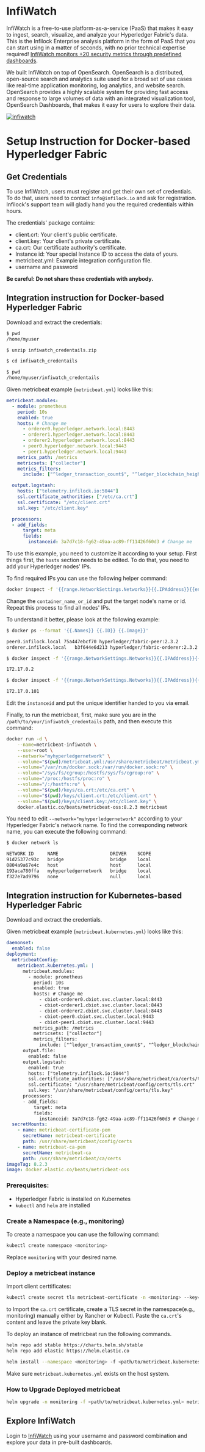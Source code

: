 # InfiWatch

InfiWatch is a free-to-use platform-as-a-service (PaaS) that makes it easy to ingest, search, visualize, and analyze your Hyperledger Fabric's data. This is the Infilock Enterprise analysis platform in the form of PaaS that you can start using in a matter of seconds, with no prior technical expertise required!
[InfiWatch monitors +20 security metrics through predefined dashboards](https://github.com/infilock/infiwatch/blob/main/Dashboards%20%26%20Metrics.md).

We built InfiWatch on top of OpenSearch. OpenSearch is a distributed, open-source search and analytics suite used for a broad set of use cases like real-time application monitoring, log analytics, and website search. OpenSearch provides a highly scalable system for providing fast access and response to large volumes of data with an integrated visualization tool, OpenSearch Dashboards, that makes it easy for users to explore their data. 

[![infiwatch](./images/InfiWatch.png)](https://www.youtube.com/watch?v=zkk19RiKsJk)

# Setup Instruction for Docker-based Hyperledger Fabric

## Get Credentials

To use InfiWatch, users must register and get their own set of credentials. To do that, users need to contact `info@infilock.io` and ask for registration. Infilock's support team will gladly hand you the required credentials within hours. 

The credentials' package contains:
- client.crt: Your client's public certificate.
- client.key: Your client's private certificate.
- ca.crt: Our certificate authority's certificate.
- Instance id: Your special Instance ID to access the data of yours.
- metricbeat.yml: Example integration configuration file.
- username and password

**Be careful: Do not share these credentials with anybody.**

## Integration instruction for Docker-based Hyperledger Fabric

Download and extract the credentials:

``` sh
$ pwd
/home/myuser

$ unzip infiwatch_credentails.zip

$ cd infiwatch_credentails

$ pwd
/home/myuser/infiwatch_credentails
```

Given metricbeat example (`metricbeat.yml`) looks like this:

``` yml
metricbeat.modules:
  - module: prometheus
    period: 10s
    enabled: true
    hosts: # Change me
      - orderer0.hyperledger.network.local:8443
      - orderer1.hyperledger.network.local:8443
      - orderer2.hyperledger.network.local:8443
      - peer0.hyperledger.network.local:9443
      - peer1.hyperledger.network.local:9443
    metrics_path: /metrics
    metricsets: ["collector"]
    metrics_filters:
      include: ["^ledger_transaction_count$", "^ledger_blockchain_height$", "^process*", "^fabric_version$", "^endorser_proposals_received$", "^endorser_successful_proposals$", "^go_info$", "^broadcast_validate_duration$", "^endorser_proposal_duration$", "^grpc_comm_conn_closed$", "^grpc_comm_conn_opened$", "^endorser_endorsement_failures$", "^broadcast_processed_count$"]

  output.logstash:
    hosts: ["telemetry.infilock.io:5044"]
    ssl.certificate_authorities: ["/etc/ca.crt"]
    ssl.certificate: "/etc/client.crt"
    ssl.key: "/etc/client.key"

  processors:
  - add_fields:
      target: meta
      fields:
        instanceid: 3a7d7c18-fg62-49aa-ac89-ff11426f60d3 # Change me
```

To use this example, you need to customize it according to your setup. First things first, the `hosts` section needs to be edited. To do that, you need to add your Hyperledger nodes' IPs.

To find required IPs you can use the following helper command:

``` sh
docker inspect -f '{{range.NetworkSettings.Networks}}{{.IPAddress}}{{end}}' container_name_or_id
```

Change the `container_name_or_id` and put the target node's name or id. Repeat this process to find all nodes' IPs.

To understand it better, please look at the following example:

``` sh
$ docker ps --format '{{.Names}} {{.ID}} {{.Image}}'

peer0.infilock.local 75a447ebcf70 hyperledger/fabric-peer:2.3.2 
orderer.infilock.local   b3f644e6d213 hyperledger/fabric-orderer:2.3.2

$ docker inspect -f '{{range.NetworkSettings.Networks}}{{.IPAddress}}{{end}}' peer0.infilock.local

172.17.0.2

$ docker inspect -f '{{range.NetworkSettings.Networks}}{{.IPAddress}}{{end}}' orderer.infilock.local

172.17.0.101
```

Edit the `instanceid` and put the unique identifier handed to you via email. 

Finally, to run the metricbeat, first, make sure you are in the `/path/to/your/infiwatch_credentails` path, and then execute this command:

``` sh
docker run -d \
    --name=metricbeat-infiwatch \
    --user=root \
    --network="myhyperledgernetwork" \
    --volume="$(pwd)/metricbeat.yml:/usr/share/metricbeat/metricbeat.yml:ro" \
    --volume="/var/run/docker.sock:/var/run/docker.sock:ro" \
    --volume="/sys/fs/cgroup:/hostfs/sys/fs/cgroup:ro" \
    --volume="/proc:/hostfs/proc:ro" \
    --volume="/:/hostfs:ro" \
    --volume="$(pwd)/keys/ca.crt:/etc/ca.crt" \
    --volume="$(pwd)/keys/client.crt:/etc/client.crt" \
    --volume="$(pwd)/keys/client.key:/etc/client.key" \
    docker.elastic.co/beats/metricbeat-oss:8.2.3 metricbeat
```

You need to edit `--network="myhyperledgernetwork"` according to your Hyperledger Fabric's network name. To find the corresponding network name, you can execute the following command:

``` sh
$ docker network ls

NETWORK ID     NAME                   DRIVER    SCOPE
91d25377c93c   bridge                 bridge    local
0804a9a67e4c   host                   host      local
193aca780ffa   myhyperledgernetwork   bridge    local
f327e7ad9796   none                   null      local
```

## Integration instruction for Kubernetes-based Hyperledger Fabric

Download and extract the credentials.

Given metricbeat example (`metricbeat.kubernetes.yml`) looks like this:

``` yml
daemonset:
  enabled: false
deployment:
  metricbeatConfig:
    metricbeat.kubernetes.yml: |
      metricbeat.modules:
        - module: prometheus
          period: 10s
          enabled: true
          hosts: # Change me
            - cbiot-orderer0.cbiot.svc.cluster.local:8443
            - cbiot-orderer1.cbiot.svc.cluster.local:8443
            - cbiot-orderer2.cbiot.svc.cluster.local:8443
            - cbiot-peer0.cbiot.svc.cluster.local:9443
            - cbiot-peer1.cbiot.svc.cluster.local:9443
          metrics_path: /metrics
          metricsets: ["collector"]
          metrics_filters:
            include: ["^ledger_transaction_count$", "^ledger_blockchain_height$", "^process*", "^fabric_version$", "^endorser_proposals_received$", "^endorser_successful_proposals$", "^go_info$", "^broadcast_validate_duration$", "^endorser_proposal_duration$", "^grpc_comm_conn_closed$", "^grpc_comm_conn_opened$", "^endorser_endorsement_failures$", "^broadcast_processed_count$"]
      output.file:
        enabled: false
      output.logstash:
        enabled: true
        hosts: ["telemetry.infilock.io:5044"]
        ssl.certificate_authorities: ["/usr/share/metricbeat/ca/certs/tls.crt"]
        ssl.certificate: "/usr/share/metricbeat/config/certs/tls.crt"
        ssl.key: "/usr/share/metricbeat/config/certs/tls.key"
      processors:
      - add_fields:
          target: meta
          fields:
            instanceid: 3a7d7c18-fg62-49aa-ac89-ff11426f60d3 # Change me
  secretMounts:
    - name: metricbeat-certificate-pem
      secretName: metricbeat-certificate
      path: /usr/share/metricbeat/config/certs
    - name: metricbeat-ca-pem
      secretName: metricbeat-ca
      path: /usr/share/metricbeat/ca/certs
imageTag: 8.2.3
image: docker.elastic.co/beats/metricbeat-oss
```

### Prerequisites:

* Hyperledger Fabric is installed on Kubernetes
* `kubectl` and `helm` are installed

### Create a Namespace (e.g., monitoring)

To create a namespace you can use the following command:

``` sh
kubectl create namespace <monitoring>
```

Replace `monitoring` with your desired name.

### Deploy a metricbeat instance

Import client certtificates:

``` sh
kubectl create secret tls metricbeat-certificate -n <monitoring> --key="client.key" --cert="client.crt"
```

to Import the `ca.crt` certificate, create a TLS secret in the namespace(e.g., monitoring) manually either by Rancher or Kubectl. Paste the `ca.crt`'s content and leave the private key blank.

To deploy an instance of metricbeat run the following commands.

```sh
helm repo add stable https://charts.helm.sh/stable
helm repo add elastic https://helm.elastic.co

helm install --namespace <monitoring> -f <path/to/metricbeat.kubernetes.yml> path metricbeat elastic/metricbeat
```

Make sure `metricbeat.kubernetes.yml` exists on the host system.

### How to Upgrade Deployed metricbeat

```sh
helm upgrade -n monitoring -f <path/to/metricbeat.kubernetes.yml> metricbeat elastic/metricbeat
```

## Explore InfiWatch
Login to [InfiWatch](http://watch.infilock.io/app/login? "InfiWatch's Panel") using your username and password combination and explore your data in pre-built dashboards.
